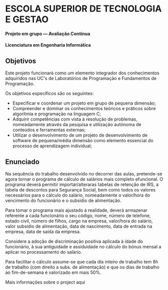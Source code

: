 # ESCOLA SUPERIOR DE TECNOLOGIA E GESTAO
#### Projeto em grupo — Avaliação Contínua
#### Licenciatura em Engenharia Informática

## Objetivos
Este projeto funcionará como um elemento integrador dos conhecimentos adquiridos nas UC's de Laboratórios de Programação e Fundamentos de Programação.

Os objetivos específicos são os seguintes:
- Especificar e coordenar um projeto em grupo de pequena dimensão; 
- Compreender e dominar os conhecimentos teóricos e práticos sobre algoritmia e programação na linguagem C;
- Adquirir competências com vista à resolução de problemas, nomeadamente através da pesquisa e utilização autónoma de conteúdos e ferramentas externas;
- Utilizar o desenvolvimento de um projeto de desenvolvimento de software de pequena/média dimensão como elemento essencial do processo de aprendizagem individual;

## Enunciado
Na sequência do trabalho desenvolvido no decorrer das aulas, pretende-se agora tornar o programa de cálculo de salários mais completo efuncional. O programa deverá permitir importar/alteraras tabelas de retenção de IRS, a tabela de descontos para Segurança Social, bem como todos os valores necessários para o cálculo do salário, nomeadamente o valor/hora do vencimento do funcionário e o subsídio de alimentação.

Para tomar o programa mais ajustado à realidade, deverá armazenar referente a cada funcionário o seu código, nome, número de telefone, estado civil, número de filhos, cargo na empresa, valor/hora do salário, valor subsídio de alimentação, data de nascimento, data de entrada na empresa, data de saída da empresa.

Considere a adoção de discriminação positiva aplicada à idade do funcionário, à sua antiguidade e assiduidade no cálculo do bónus mensal a aplicar no processamento do salário.

Para facilitar o cálculo assume-se que cada dia inteiro de trabalho tem 8h de trabalho (com direito a subs. de alimentação) e que os dias de trabalho ao fim-de-semana é valorizado em mais 50%.

Mais informações sobre o project aqui